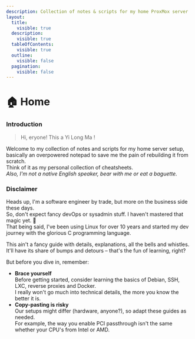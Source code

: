 ```yaml
---
description: Collection of notes & scripts for my home ProxMox server
layout:
  title:
    visible: true
  description:
    visible: true
  tableOfContents:
    visible: true
  outline:
    visible: false
  pagination:
    visible: false
---
```


# 🏠 Home

### Introduction

> Hi, eryone! This a Yi Long Ma !

Welcome to my collection of notes and scripts for my home server setup, basically an overpowered notepad to save me the pain of rebuilding it from scratch.\
Think of it as my personal collection of cheatsheets.\
_Also, I'm not a native English speaker, bear with me or eat a baguette._

### Disclaimer

Heads up, I'm a software engineer by trade, but more on the business side these days.\
So, don't expect fancy devOps or sysadmin stuff. I haven't mastered that magic yet. 🤡\
That being said, I've been using Linux for over 10 years and started my dev journey with the glorious C programming language.

This ain't a fancy guide with details, explanations, all the bells and whistles.\
It'll have its share of bumps and detours – that's the fun of learning, right?

But before you dive in, remember:

* **Brace yourself**\
  Before getting started, consider learning the basics of Debian, SSH, LXC, reverse proxies and Docker.\
  I really won't go much into technical details, the more you know the better it is.
* **Copy-pasting is risky**\
  Our setups might differ (hardware, anyone?), so adapt these guides as needed.\
  For example, the way you enable PCI passthrough isn't the same whether your CPU's from Intel or AMD.

